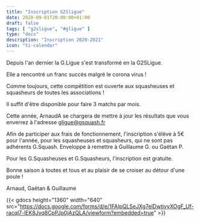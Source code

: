 ```yaml
---
title: "Inscription G2Sligue"
date: 2020-09-01T20:00:00+01:00
draft: false
tags: [ "g2sligue", "#gligue" ]
type: "docs"
description: "Inscription 2020-2021"
icon: "ti-calendar"
---
```


Depuis l'an dernier la G.Ligue s'est transformé en la G2SLigue.

Elle a rencontré un franc succès malgré le corona virus !

Comme toujours, cette compétition est ouverte aux squasheuses et squasheurs de toutes les associations !

Il suffit d'être disponible pour faire 3 matchs par mois.

Cette année, ArnaudA se chargera de mettre à jour les résultats que vous enverrez à l'adresse [gligue@gsquash.fr](mailto:gligue@gsquash.fr?subject=%5BGLIGUE%5D%20-%20R%C3%A9sultat%20rencontre)

Afin de participer aux frais de fonctionnement, l'inscription s'élève à 5€ pour l'année, pour les squasheuses et squasheurs, qui ne sont pas adhérents G.Squash. Enveloppe à remettre à Guillaume G. ou Gaëtan P.

Pour les G.Squasheuses et G.Squasheurs, l'inscription est gratuite.

Bonne saison à toutes et tous et au plaisir de se croiser au détour d'une poule !

Arnaud, Gaëtan & Guillaume

{{< gdocs height="1360" width="640"  src="https://docs.google.com/forms/d/e/1FAIpQLSeJXg7eIDwtivyXOgF_Uf-racql7-lEK8Jvq8CpPJp0jAzQLA/viewform?embedded=true"  >}}
